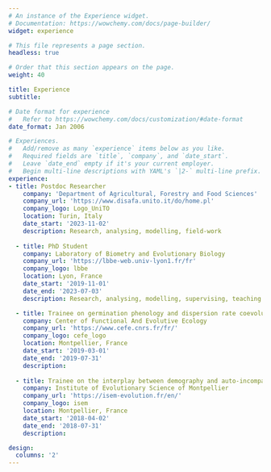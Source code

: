 ```yaml
---
# An instance of the Experience widget.
# Documentation: https://wowchemy.com/docs/page-builder/
widget: experience

# This file represents a page section.
headless: true

# Order that this section appears on the page.
weight: 40

title: Experience
subtitle:

# Date format for experience
#   Refer to https://wowchemy.com/docs/customization/#date-format
date_format: Jan 2006

# Experiences.
#   Add/remove as many `experience` items below as you like.
#   Required fields are `title`, `company`, and `date_start`.
#   Leave `date_end` empty if it's your current employer.
#   Begin multi-line descriptions with YAML's `|2-` multi-line prefix.
experience:
- title: Postdoc Researcher
    company: 'Department of Agricultural, Forestry and Food Sciences'
    company_url: 'https://www.disafa.unito.it/do/home.pl'
    company_logo: Logo_UniTO
    location: Turin, Italy
    date_start: '2023-11-02'
    description: Research, analysing, modelling, field-work
  
  - title: PhD Student
    company: Laboratory of Biometry and Evolutionary Biology
    company_url: 'https://lbbe-web.univ-lyon1.fr/fr'
    company_logo: lbbe
    location: Lyon, France
    date_start: '2019-11-01'
    date_end: '2023-07-03'
    description: Research, analysing, modelling, supervising, teaching

  - title: Trainee on germination phenology and dispersion rate coevoluton in an heteromorphic species
    company: Center of Functional And Evolutive Ecology
    company_url: 'https://www.cefe.cnrs.fr/fr/'
    company_logo: cefe_logo
    location: Montpellier, France
    date_start: '2019-03-01'
    date_end: '2019-07-31'
    description: 
    
  - title: Trainee on the interplay between demography and auto-incompatibility system in Brassica insularis
    company: Institute of Evolutionary Science of Montpellier
    company_url: 'https://isem-evolution.fr/en/'
    company_logo: isem
    location: Montpellier, France
    date_start: '2018-04-02'
    date_end: '2018-07-31'
    description: 

design:
  columns: '2'
---
```

